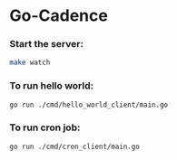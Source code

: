 # Go-Cadence

### Start the server:

```bash
make watch
```

### To run hello world:

```bash
go run ./cmd/hello_world_client/main.go
```

### To run cron job:

```bash
go run ./cmd/cron_client/main.go
```
